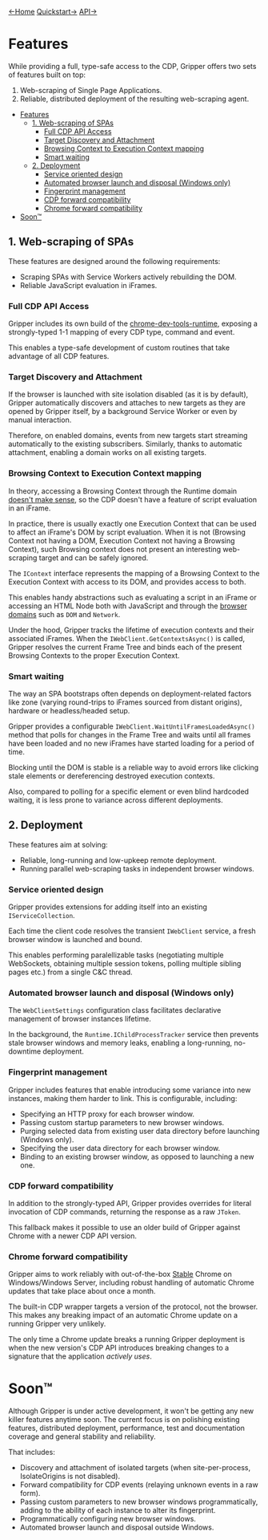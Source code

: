[←Home](index.md) [Quickstart→](quickstart.md) [API→](api_reference.md)

# Features

While providing a full, type-safe access to the CDP, Gripper offers two sets of features built on top:

1. Web-scraping of Single Page Applications.
1. Reliable, distributed deployment of the resulting web-scraping agent.

- [Features](#features)
  - [1. Web-scraping of SPAs](#1-web-scraping-of-spas)
    - [Full CDP API Access](#full-cdp-api-access)
    - [Target Discovery and Attachment](#target-discovery-and-attachment)
    - [Browsing Context to Execution Context mapping](#browsing-context-to-execution-context-mapping)
    - [Smart waiting](#smart-waiting)
  - [2. Deployment](#2-deployment)
    - [Service oriented design](#service-oriented-design)
    - [Automated browser launch and disposal (Windows only)](#automated-browser-launch-and-disposal-windows-only)
    - [Fingerprint management](#fingerprint-management)
    - [CDP forward compatibility](#cdp-forward-compatibility)
    - [Chrome forward compatibility](#chrome-forward-compatibility)
- [Soon™](#soon)

## 1. Web-scraping of SPAs

These features are designed around the following requirements:
- Scraping SPAs with Service Workers actively rebuilding the DOM.
- Reliable JavaScript evaluation in iFrames.

### Full CDP API Access

Gripper includes its own build of the [chrome-dev-tools-runtime](https://github.com/BaristaLabs/chrome-dev-tools-runtime), exposing a strongly-typed 1-1 mapping of every CDP type, command and event.

This enables a type-safe development of custom routines that take advantage of all CDP features.

### Target Discovery and Attachment

If the browser is launched with site isolation disabled (as it is by default), Gripper automatically discovers and attaches to new targets as they are opened by Gripper itself, by a background Service Worker or even by manual interaction. 

Therefore, on enabled domains, events from new targets start streaming automatically to the existing subscribers. Similarly, thanks to automatic attachment, enabling a domain works on all existing targets.

### Browsing Context to Execution Context mapping

In theory, accessing a Browsing Context through the Runtime domain [doesn't make sense](https://github.com/ChromeDevTools/devtools-protocol/issues/72#issuecomment-347977976), so the CDP doesn't have a feature of script evaluation in an iFrame.

In practice, there is usually exactly one Execution Context that can be used to affect an iFrame's DOM by script evaluation. When it is not (Browsing Context not having a DOM, Execution Context not having a Browsing Context), such Browsing context does not present an interesting web-scraping target and can be safely ignored.

The `IContext` interface represents the mapping of a Browsing Context to the Execution Context with access to its DOM, and provides access to both.

This enables handy abstractions such as evaluating a script in an iFrame or accessing an HTML Node both with JavaScript and through the [browser domains](https://github.com/ChromeDevTools/devtools-protocol/blob/master/json/browser_protocol.json) such as `DOM` and `Network`.

Under the hood, Gripper tracks the lifetime of execution contexts and their associated iFrames. When the `IWebClient.GetContextsAsync()` is called, Gripper resolves the current Frame Tree and binds each of the present Browsing Contexts to the proper Execution Context.

### Smart waiting

The way an SPA bootstraps often depends on deployment-related factors like zone (varying round-trips to iFrames sourced from distant origins), hardware or headless/headed setup.

Gripper provides a configurable `IWebClient.WaitUntilFramesLoadedAsync()` method that polls for changes in the Frame Tree and waits until all frames have been loaded and no new iFrames have started loading for a period of time.

Blocking until the DOM is stable is a reliable way to avoid errors like clicking stale elements or dereferencing destroyed execution contexts.

Also, compared to polling for a specific element or even blind hardcoded waiting, it is less prone to variance across different deployments.

## 2. Deployment

These features aim at solving:
- Reliable, long-running and low-upkeep remote deployment.
- Running parallel web-scraping tasks in independent browser windows.

### Service oriented design

Gripper provides extensions for adding itself into an existing `IServiceCollection`.

Each time the client code resolves the transient `IWebClient` service, a fresh browser window is launched and bound.

This enables performing paralellizable tasks (negotiating multiple WebSockets, obtaining multiple session tokens, polling multiple sibling pages etc.) from a single C&C thread.

### Automated browser launch and disposal (Windows only)

The `WebClientSettings` configuration class facilitates declarative management of browser instances lifetime.

In the background, the `Runtime.IChildProcessTracker` service then prevents stale browser windows and memory leaks, enabling a long-running, no-downtime deployment.

### Fingerprint management

Gripper includes features that enable introducing some variance into new instances, making them harder to link. This is configurable, including:

- Specifying an HTTP proxy for each browser window.
- Passing custom startup parameters to new browser windows.
- Purging selected data from existing user data directory before launching (Windows only).
- Specifying the user data directory for each browser window.
- Binding to an existing browser window, as opposed to launching a new one.

### CDP forward compatibility

In addition to the strongly-typed API, Gripper provides overrides for literal invocation of CDP commands, returning the response as a raw `JToken`.

This fallback makes it possible to use an older build of Gripper against Chrome with a newer CDP API version.

### Chrome forward compatibility

Gripper aims to work reliably with out-of-the-box [Stable](https://chromereleases.googleblog.com/) Chrome on Windows/Windows Server, including robust handling of automatic Chrome updates that take place about once a month.

The built-in CDP wrapper targets a version of the protocol, not the browser. This makes any breaking impact of an automatic Chrome update on a running Gripper very unlikely.

The only time a Chrome update breaks a running Gripper deployment is when the new version's CDP API introduces breaking changes to a signature that the application *actively uses*.

# Soon™

Although Gripper is under active development, it won't be getting any new killer features anytime soon. The current focus is on polishing existing features, distributed deployment, performance, test and documentation coverage and general stability and reliability.

That includes:

- Discovery and attachment of isolated targets (when site-per-process, IsolateOrigins is not disabled).
- Forward compatibility for CDP events (relaying unknown events in a raw form).
- Passing custom parameters to new browser windows programmatically, adding to the ability of each instance to alter its fingerprint.
- Programmatically configuring new browser windows.
- Automated browser launch and disposal outside Windows.


